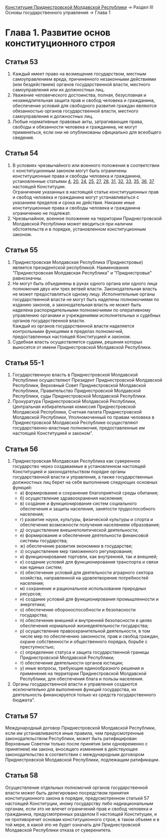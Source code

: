[Конституция Приднестровской Молдавской Республики](README.md) → Раздел III Основы государственного управления → Глава 1

# Глава 1. Развитие основ конституционного строя

## <a name="article-53"></a> Статья 53

1. Каждый имеет право на возмещение государством, местным самоуправлением вреда, причиненного незаконными действиями (или бездействием) органов государственной власти, местного самоуправления или их должностных лиц.
2. Уважение человеческого достоинства, полная, безусловная и незамедлительная защита прав и свобод человека и гражданина, обеспечение условий для свободного развития граждан являются обязанностью органов государственной власти, местного самоуправления и должностных лиц.
3. Любые нормативные правовые акты, затрагивающие права, свободы и обязанности человека и гражданина, не могут применяться, если они не опубликованы официально для всеобщего сведения.

## <a name="article-54"></a> Статья 54

1. В условиях чрезвычайного или военного положения в соответствии с конституционным законом могут быть ограничены конституционные права и свободы человека и гражданина, установленные статьями [4](../Section-1.md#article-4), [20](../Section-2.md#article-20), [24](../Section-2.md#article-24), [25](../Section-2.md#article-25), [27](../Section-2.md#article-27), [28](../Section-2.md#article-28), [31](../Section-2.md#article-31), [32](../Section-2.md#article-32), [33](../Section-2.md#article-33), [35](../Section-2.md#article-35), [36](../Section-2.md#article-36), [37](../Section-2.md#article-37) настоящей Конституции.<br/>Ограничение указанных в настоящей статье конституционных прав и свобод человека и гражданина могут устанавливаться с указанием пределов и срока их действия. Никакие иные конституционные права и свободы человека и гражданина ограничению не подлежат.
2. Чрезвычайное, военное положение на территории Приднестровской Молдавской Республики может вводиться при наличии обстоятельств и в порядке, установленном конституционным законом.

## <a name="article-55"></a> Статья 55

1. Приднестровская Молдавская Республика (Приднестровье) является президентской республикой. Наименования "Приднестровская Молдавская Республика" и "Приднестровье" равнозначны.
2. Не могут быть объединены в руках одного органа или одного лица полномочия двух или трех ветвей власти. Законодательная власть не может предоставляться одному лицу. Исполнительные органы государственной власти не могут быть наделены полномочиями по изданию законов, а законодательная власть не может быть наделена распорядительными полномочиями по оперативному управлению органами и учреждениями исполнительных и судебных органов государственной власти.<br/>Каждый из органов государственной власти наделяется контрольными функциями в пределах полномочий, предоставленных настоящей Конституцией и законом.
3. Судебная власть осуществляется судами, решения которых выносятся от имени Приднестровской Молдавской Республики.

## <a name="article-55-1"></a> Статья 55-1

1. Государственную власть в Приднестровской Молдавской Республике осуществляют Президент Приднестровской Молдавской Республики, Верховный Совет Приднестровской Молдавской Республики, Правительство Приднестровской Молдавской Республики, суды Приднестровской Молдавской Республики.
2. Прокуратура Приднестровской Молдавской Республики, Центральная избирательная комиссия Приднестровской Молдавской Республики, Счетная палата Приднестровской Молдавской Республики, Уполномоченный по правам человека в Приднестровской Молдавской Республике осуществляют государственно-властные полномочия, предоставленные им настоящей Конституцией и законом".

## <a name="article-56"></a> Статья 56

1. Приднестровская Молдавская Республика как суверенное государство через создаваемые в установленном настоящей Конституцией и законодательством порядке органы государственной власти и управления, а также государственных должностных лиц берет на себя выполнение следующих основных функций:
	- а) формирование и сохранение благоприятной среды обитания;
	- б) осуществление здравоохранения населения;
	- в) создание и функционирование систем социального обеспечения и защиты населения, занятости трудоспособного населения;
	- г) развитие науки, культуры, физической культуры и спорта и обеспечение возможности получения населением образования;
	- д) осуществление внешнеполитической деятельности;
	- е) формирование и обеспечение деятельности финансовой системы государства;
	- ж) обеспечение развития экономики в государстве;
	- з) осуществление мер таможенного регулирования;
	- и) функционирование торговли, как внутренней, так и внешней;
	- к) создание условий для функционирования транспорта и связи как единых систем;
	- л) обеспечение условий для деятельности аграрного сектора хозяйства, направленной на удовлетворение потребностей населения;
	- м) сохранение и рациональное использование природных ресурсов;
	- н) создание условий для функционирования промышленности и энергетики;
	- о) обеспечение обороноспособности и безопасности государства;
	- п) обеспечение внешней и внутренней безопасности в целях обеспечения нормальной жизнедеятельности государства;
	- р) осуществление правоохранительной деятельности, в том числе мер по обеспечению законности, прав и свобод граждан, охране собственности и общественного порядка, борьбе с преступностью;
	- с) определение статуса и защита государственной границы Приднестровской Молдавской Республики;
	- т) обеспечение деятельности органов юстиции;
	- у) иные вопросы, требующие единообразного решения и применения на территории Приднестровской Молдавской Республики, для обеспечения блага и пользы населения.
2. Органы государственной власти и управления создаются исключительно для выполнения функций государства, их деятельность финансируется только из средств государственного бюджета".  

## <a name="article-57"></a> Статья 57

Международный договор Приднестровской Молдавской Республики, если им устанавливаются иные правила, чем предусмотренные законодательством Республики, может быть ратифицирован Верховным Советом только после принятия (или одновременно с принятием) им закона, вносящего изменения в действующее законодательство в соответствии с международным договором Приднестровской Молдавской Республики, подлежащим ратификации.

## <a name="article-58"></a> Статья 58

Осуществление отдельных полномочий органов государственной власти может быть делегировано посредством принятия конституционного закона в порядке, предусмотренном статьей 57 настоящей Конституции, иному государству либо наднациональным органам, если это не влечет ограничений прав и свобод человека и гражданина, предусмотренных разделом II настоящей Конституции, и не противоречит основам конституционного строя, в таком объеме и в той мере, в какой это не будет означать для Приднестровской Молдавской Республики отказа от суверенитета.
